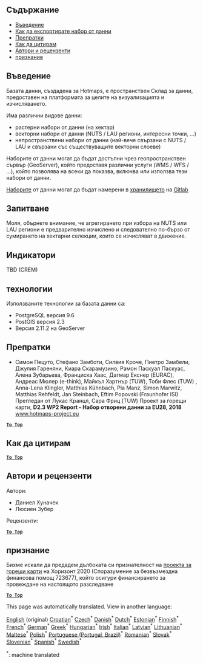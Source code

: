 <h2> Съдържание </h2><ul><li> <a href="#Introduction">Въведение</a> </li><li> <a href="#How-to-export-a-dataset">Как да експортирате набор от данни</a> </li><li> <a href="#References">Препратки</a> </li><li> <a href="#How-to-cite">Как да цитирам</a> </li><li> <a href="#Authors-and-reviewers">Автори и рецензенти</a> </li><li> <a href="#acknowledgement">признание</a> </li></ul><h2> Въведение </h2><p> Базата данни, създадена за Hotmaps, е пространствен Склад за данни, предоставен на платформата за целите на визуализацията и изчисляването. </p><p> Има различни видове данни: </p><ul><li> растерни набори от данни (на хектар) </li><li> векторни набори от данни (NUTS / LAU региони, интересни точки, ...) </li><li> непространствени набори от данни (най-вече свързани с NUTS / LAU и свързани със съществуващите векторни слоеве) </li></ul><p> Наборите от данни могат да бъдат достъпни чрез геопространствен сървър (GeoServer), който предоставя различни услуги (WMS / WFS / ...), който позволява на всеки да показва, включва или използва тези набори от данни. </p><p> <a href="https://gitlab.com/hotmaps">Наборите</a> от данни могат да бъдат намерени в <a href="https://gitlab.com/hotmaps">хранилището</a> на <a href="https://gitlab.com/hotmaps">Gitlab</a> </p><h2> Запитване </h2><p> Моля, обърнете внимание, че агрегирането при избора на NUTS или LAU региони е предварително изчислено и следователно по-бързо от сумирането на хектарни селекции, които се изчисляват в движение. </p><h2> Индикатори </h2><p> TBD (CREM) </p><h2> технологии </h2><p> Използваните технологии за базата данни са: </p><ul><li> PostgreSQL версия 9.6 </li><li> PostGIS версия 2.3 </li><li> Версия 2.11.2 на GeoServer </li></ul><h2> Препратки </h2><ul><li> Симон Пецуто, Стефано Замботи, Силвия Кроче, Пиетро Замбели, Джулия Гареняни, Киара Скарамузино, Рамон Паскуал Паскуас, Алена Зубарьева, Франциска Хаас, Дагмар Екснер (EURAC), Андреас Мюлер (e-think), Майкъл Хартнър (TUW), Тоби Флес (TUW) , Anna-Lena Klingler, Matthias Kühnbach, Pia Manz, Simon Marwitz, Matthias Rehfeldt, Jan Steinbach, Eftim Popovski (Fraunhofer ISI) Прегледан от Лукас Кранцл, Сара Фриц (TUW) Проект за горещи карти, <strong>D2.3 WP2 Report - Набор отворени данни за EU28, 2018</strong> <a href="http://www.hotmaps-project.eu/wp-content/uploads/2018/05/D2.3-Hotmaps_FINAL-VERSION_for-upload.pdf">www.hotmaps-project.eu</a> </li></ul><p><ins> <code><strong><a href="#table-of-contents">To Top</a></strong></code> </ins> </p><h2> Как да цитирам </h2><p><ins> <code><strong><a href="#table-of-contents">To Top</a></strong></code> </ins> </p><h2> Автори и рецензенти </h2><p> Автори: </p><ul><li> Даниел Хуначек </li><li> Люсиен Зубер </li></ul><p> Рецензенти: </p><p><ins> <code><strong><a href="#table-of-contents">To Top</a></strong></code> </ins> </p><h2> признание </h2><p> Бихме искали да предадем дълбоката си признателност на <a href="https://www.hotmaps-project.eu">проекта за горещи карти</a> на Хоризонт 2020 (Споразумение за безвъзмездна финансова помощ 723677), който осигури финансирането за провеждане на настоящото разследване </p><p><ins> <code><strong><a href="#table-of-contents">To Top</a></strong></code> </ins> </p>

This page was automatically translated. View in another language:

[English](../en/Database-behind-the-Hotmaps-toolbox.md) (original)  [Croatian](../hr/Database-behind-the-Hotmaps-toolbox.md)<sup>\*</sup> [Czech](../cs/Database-behind-the-Hotmaps-toolbox.md)<sup>\*</sup> [Danish](../da/Database-behind-the-Hotmaps-toolbox.md)<sup>\*</sup> [Dutch](../nl/Database-behind-the-Hotmaps-toolbox.md)<sup>\*</sup> [Estonian](../et/Database-behind-the-Hotmaps-toolbox.md)<sup>\*</sup> [Finnish](../fi/Database-behind-the-Hotmaps-toolbox.md)<sup>\*</sup> [French](../fr/Database-behind-the-Hotmaps-toolbox.md)<sup>\*</sup> [German](../de/Database-behind-the-Hotmaps-toolbox.md)<sup>\*</sup> [Greek](../el/Database-behind-the-Hotmaps-toolbox.md)<sup>\*</sup> [Hungarian](../hu/Database-behind-the-Hotmaps-toolbox.md)<sup>\*</sup> [Irish](../ga/Database-behind-the-Hotmaps-toolbox.md)<sup>\*</sup> [Italian](../it/Database-behind-the-Hotmaps-toolbox.md)<sup>\*</sup> [Latvian](../lv/Database-behind-the-Hotmaps-toolbox.md)<sup>\*</sup> [Lithuanian](../lt/Database-behind-the-Hotmaps-toolbox.md)<sup>\*</sup> [Maltese](../mt/Database-behind-the-Hotmaps-toolbox.md)<sup>\*</sup> [Polish](../pl/Database-behind-the-Hotmaps-toolbox.md)<sup>\*</sup> [Portuguese (Portugal, Brazil)](../pt/Database-behind-the-Hotmaps-toolbox.md)<sup>\*</sup> [Romanian](../ro/Database-behind-the-Hotmaps-toolbox.md)<sup>\*</sup> [Slovak](../sk/Database-behind-the-Hotmaps-toolbox.md)<sup>\*</sup> [Slovenian](../sl/Database-behind-the-Hotmaps-toolbox.md)<sup>\*</sup> [Spanish](../es/Database-behind-the-Hotmaps-toolbox.md)<sup>\*</sup> [Swedish](../sv/Database-behind-the-Hotmaps-toolbox.md)<sup>\*</sup> 

<sup>\*</sup>: machine translated
